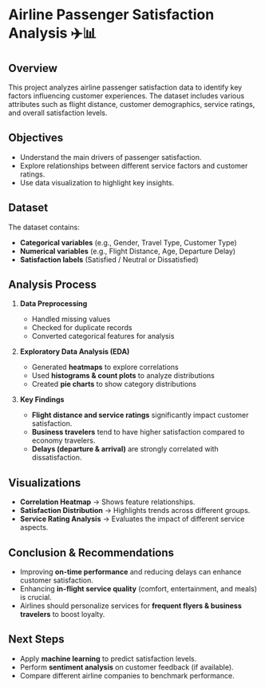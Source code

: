 # **Airline Passenger Satisfaction Analysis** ✈️📊  

## **Overview**  
This project analyzes airline passenger satisfaction data to identify key factors influencing customer experiences. The dataset includes various attributes such as flight distance, customer demographics, service ratings, and overall satisfaction levels.  

## **Objectives**  
- Understand the main drivers of passenger satisfaction.  
- Explore relationships between different service factors and customer ratings.  
- Use data visualization to highlight key insights.  

## **Dataset**  
The dataset contains:  
- **Categorical variables** (e.g., Gender, Travel Type, Customer Type)  
- **Numerical variables** (e.g., Flight Distance, Age, Departure Delay)  
- **Satisfaction labels** (Satisfied / Neutral or Dissatisfied)  

## **Analysis Process**  
1. **Data Preprocessing**  
   - Handled missing values  
   - Checked for duplicate records  
   - Converted categorical features for analysis  

2. **Exploratory Data Analysis (EDA)**  
   - Generated **heatmaps** to explore correlations  
   - Used **histograms & count plots** to analyze distributions  
   - Created **pie charts** to show category distributions  

3. **Key Findings**  
   - **Flight distance and service ratings** significantly impact customer satisfaction.  
   - **Business travelers** tend to have higher satisfaction compared to economy travelers.  
   - **Delays (departure & arrival)** are strongly correlated with dissatisfaction.  

## **Visualizations**  
- **Correlation Heatmap** → Shows feature relationships.  
- **Satisfaction Distribution** → Highlights trends across different groups.  
- **Service Rating Analysis** → Evaluates the impact of different service aspects.  

## **Conclusion & Recommendations**  
- Improving **on-time performance** and reducing delays can enhance customer satisfaction.  
- Enhancing **in-flight service quality** (comfort, entertainment, and meals) is crucial.  
- Airlines should personalize services for **frequent flyers & business travelers** to boost loyalty.  

## **Next Steps**  
- Apply **machine learning** to predict satisfaction levels.  
- Perform **sentiment analysis** on customer feedback (if available).  
- Compare different airline companies to benchmark performance.  
